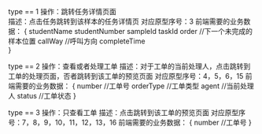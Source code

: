 type == 1 
操作：跳转任务详情页面  
描述：点击任务跳转到该样本的任务详情页
对应原型序号：3
前端需要的业务数据：
{
  studentName
  studentNumber
  sampleId
  taskId
  order     //下一个未完成的样本位置
  callWay   //呼叫方向
  completeTime   
}


type == 2 
操作：查看或者处理工单
描述：对于工单的当前处理人，点击跳转到工单的处理页面，否者跳转到该工单的预览页面
对应原型序号：4，5，6，15
前端需要的业务数据：
{
   number   //工单号
   orderType   //工单类型
   agent   //当前处理人
   status  //工单状态
}


type == 3
操作：只查看工单
描述：点击跳转到该工单的预览页面
对应原型序号：7，8，9，10，11，12，13，16
前端需要的业务数据：
{
    number   //工单号 
}
